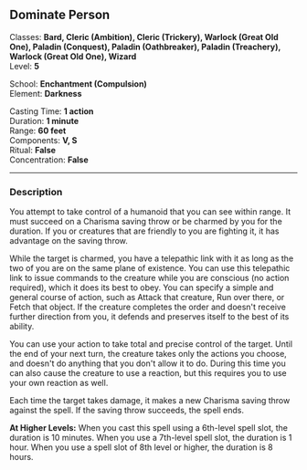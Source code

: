 ## Dominate Person

Classes: **Bard, Cleric (Ambition), Cleric (Trickery), Warlock (Great Old One), Paladin (Conquest), Paladin (Oathbreaker), Paladin (Treachery), Warlock (Great Old One), Wizard**  
Level: **5**  

School: **Enchantment (Compulsion)**  
Element: **Darkness**  

Casting Time: **1 action**  
Duration: **1 minute**  
Range: **60 feet**  
Components: **V, S**  
Ritual: **False**  
Concentration: **False**  

------

### Description

You attempt to take control of a humanoid that you can see within range. It must succeed on a Charisma saving throw or be charmed by you for the duration. If you or creatures that are friendly to you are fighting it, it has advantage on the saving throw.

While the target is charmed, you have a telepathic link with it as long as the two of you are on the same plane of existence. You can use this telepathic link to issue commands to the creature while you are conscious (no action required), which it does its best to obey. You can specify a simple and general course of action, such as Attack that creature, Run over there, or Fetch that object. If the creature completes the order and doesn't receive further direction from you, it defends and preserves itself to the best of its ability.

You can use your action to take total and precise control of the target. Until the end of your next turn, the creature takes only the actions you choose, and doesn't do anything that you don't allow it to do. During this time you can also cause the creature to use a reaction, but this requires you to use your own reaction as well.

Each time the target takes damage, it makes a new Charisma saving throw against the spell. If the saving throw succeeds, the spell ends.

**At Higher Levels:** When you cast this spell using a 6th-level spell slot, the duration is 10 minutes. When you use a 7th-level spell slot, the duration is 1 hour. When you use a spell slot of 8th level or higher, the duration is 8 hours.